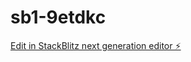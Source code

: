 # sb1-9etdkc

[Edit in StackBlitz next generation editor ⚡️](https://stackblitz.com/~/github.com/iwfish/sb1-9etdkc)